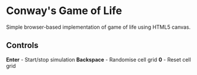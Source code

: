 # Conway's Game of Life

Simple browser-based implementation of game of life using HTML5 canvas.

## Controls

**Enter** - Start/stop simulation
**Backspace** - Randomise cell grid
**0** - Reset cell grid